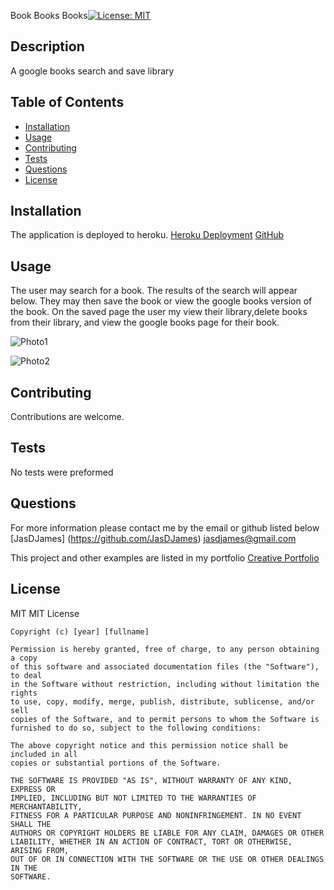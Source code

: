 Book Books Books[![License: MIT](https://img.shields.io/badge/License-MIT-yellow.svg)](https://opensource.org/licenses/MIT)

## Description

A google books search and save library

## Table of Contents

- [Installation](#installation)
- [Usage](#usage)
- [Contributing](#contributing)
- [Tests](#tests)
- [Questions](#questions)
- [License](#license)

## Installation

The application is deployed to heroku. [Heroku Deployment](https://booksbooksbooks-react.herokuapp.com/)
[GitHub]('https://github.com/jasdjames/BooksBooksBooks-MERN')

## Usage

The user may search for a book. The results of the search will appear below. They may then save the book or view the google books version of the book. On the saved page the user my view their library,delete books from their library, and view the google books page for their book.

![Photo1](https://project2ejmq.s3.us-east-2.amazonaws.com/Screen+Shot+2021-05-08+at+9.51.19+PM.png)

![Photo2](https://project2ejmq.s3.us-east-2.amazonaws.com/Screen+Shot+2021-05-08+at+10.06.07+PM.png)

## Contributing

Contributions are welcome.

## Tests

No tests were preformed

## Questions

For more information please contact me by the email or github listed below
[JasDJames]
(https://github.com/JasDJames)
jasdjames@gmail.com

This project and other examples are listed in my portfolio [Creative Portfolio](https://romantic-mestorf-3ca35a.netlify.app/coding)

## License

MIT
MIT License

    Copyright (c) [year] [fullname]

    Permission is hereby granted, free of charge, to any person obtaining a copy
    of this software and associated documentation files (the "Software"), to deal
    in the Software without restriction, including without limitation the rights
    to use, copy, modify, merge, publish, distribute, sublicense, and/or sell
    copies of the Software, and to permit persons to whom the Software is
    furnished to do so, subject to the following conditions:

    The above copyright notice and this permission notice shall be included in all
    copies or substantial portions of the Software.

    THE SOFTWARE IS PROVIDED "AS IS", WITHOUT WARRANTY OF ANY KIND, EXPRESS OR
    IMPLIED, INCLUDING BUT NOT LIMITED TO THE WARRANTIES OF MERCHANTABILITY,
    FITNESS FOR A PARTICULAR PURPOSE AND NONINFRINGEMENT. IN NO EVENT SHALL THE
    AUTHORS OR COPYRIGHT HOLDERS BE LIABLE FOR ANY CLAIM, DAMAGES OR OTHER
    LIABILITY, WHETHER IN AN ACTION OF CONTRACT, TORT OR OTHERWISE, ARISING FROM,
    OUT OF OR IN CONNECTION WITH THE SOFTWARE OR THE USE OR OTHER DEALINGS IN THE
    SOFTWARE.
